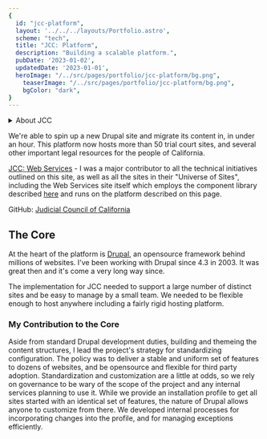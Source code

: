 ```yaml
---
{
  id: "jcc-platform",
  layout: '../../../layouts/Portfolio.astro',
  scheme: "tech",
  title: "JCC: Platform",
  description: "Building a scalable platform.",
  pubDate: '2023-01-02',
  updatedDate: '2023-01-01',
  heroImage: "/../src/pages/portfolio/jcc-platform/bg.png",
	teaserImage: "/../src/pages/portfolio/jcc-platform/bg.png",
	bgColor: "dark",
}
---
```


<details class="stack">
  <summary>About JCC</summary>

  _The Judicial Council of California is the largest judicial system in the US. Over the course of several years I had the opportunity to contribute to the development of the core platform that powers 50+ court websites and several other important legal resources for the people of California._

  _I worked with multiple stakeholders and as part of 2 development teams; the JCC internal dev team as well as a team from Chapter Three they hired to lead the architecting and development of the platform._
</details>

We're able to spin up a new Drupal site and migrate its content in, in under an hour. This platform now hosts more than 50 trial court sites, and several other important legal resources for the people of California.

<a href="https://webservices.courts.ca.gov" target="_blank" rel="nofollow noopener">JCC: Web Services</a> - I was a major contributor to all the technical initiatives outlined on this site, as well as all the sites in their "Universe of Sites", including the Web Services site itself which employs the component library described <a href="/portfolio/jcc-components">here</a> and runs on the platform described on this page.

GitHub: <a href="https://github.com/JudicialCouncilOfCalifornia/trialcourt" target="_blank" rel="nofollow noopener">Judicial Council of California</a>

## The Core

At the heart of the platform is <a href="https://new.drupal.org/about/overview/technical" target="_blank" rel="nofollow noopener">Drupal</a>, an opensource framework behind millions of websites. I've been working with Drupal since 4.3 in 2003. It was great then and it's come a very long way since.


The implementation for JCC needed to support a large number of distinct sites and be easy to manage by a small team. We needed to be flexible enough to host anywhere including a fairly rigid hosting platform.


### My Contribution to the Core

Aside from standard Drupal development duties, building and themeing the content structures, I lead the project's strategy for standardizing configuration. The policy was to deliver a stable and uniform set of features to dozens of websites, and be opensource and flexible for third party adoption. Standardization and customization are a little at odds, so we rely on governance to be wary of the scope of the project and any internal services planning to use it. While we provide an installation profile to get all sites started with an identical set of features, the nature of Drupal allows anyone to customize from there. We developed internal processes for incorporating changes into the profile, and for managing exceptions efficiently.
